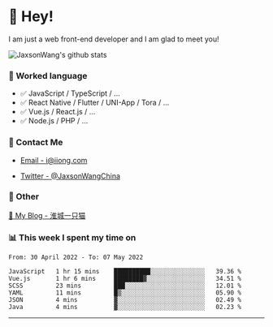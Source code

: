 # 👋 Hey!

I am just a web front-end developer and I am glad to meet you!

![JaxsonWang's github stats](https://github-readme-stats.vercel.app/api?username=JaxsonWang&&show_icons=true&&title_color=1abc9c&&icon_color=1abc9c)


### 📝 Worked language

- ✅ JavaScript / TypeScript / ...
- ✅ React Native / Flutter / UNI-App / Tora / ...
- ✅ Vue.js / React.js / ...
- ✅ Node.js / PHP / ...

### 📮 Contact Me

- [Email - i@iiong.com](mailto:i@iiong.com)

- [Twitter - @JaxsonWangChina](https://twitter.com/JaxsonWangChina)

### 🤪 Other

[📌 My Blog - 淮城一只猫](https://iiong.com)

### 📊 This week I spent my time on

<!--START_SECTION:waka-->

```text
From: 30 April 2022 - To: 07 May 2022

JavaScript   1 hr 15 mins    ██████████░░░░░░░░░░░░░░░   39.36 %
Vue.js       1 hr 6 mins     ████████▓░░░░░░░░░░░░░░░░   34.51 %
SCSS         23 mins         ███░░░░░░░░░░░░░░░░░░░░░░   12.01 %
YAML         11 mins         █▒░░░░░░░░░░░░░░░░░░░░░░░   05.90 %
JSON         4 mins          ▓░░░░░░░░░░░░░░░░░░░░░░░░   02.49 %
Java         4 mins          ▓░░░░░░░░░░░░░░░░░░░░░░░░   02.23 %
```

<!--END_SECTION:waka-->

---
